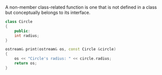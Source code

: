 A non-member class-related function is one that is not defined in a class but conceptually belongs to its interface.

```cpp
class Circle
{
	public:
	int radius;
}

ostream& print(ostream& os, const Circle &circle)
{
	os << "Circle's radius: " << circle.radius;
	return os;
}
```


